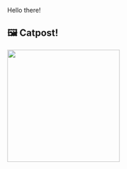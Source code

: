 Hello there!



## 🖼️ Catpost!

<sub>
    <img src="https://cdn2.thecatapi.com/images/2d8.jpg" height="256">
</sub>

